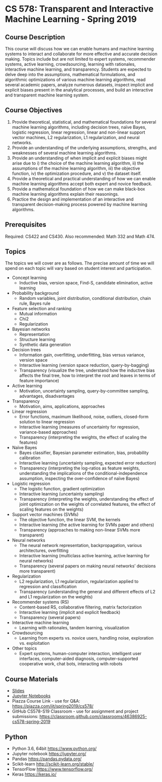 # CS 578: Transparent and Interactive Machine Learning - Spring 2019

## Course Description

This course will discuss how we can enable humans and machine learning systems to interact and collaborate for more effective and accurate decision making. Topics include but are not limited to expert systems, recommender systems, active learning, crowdsourcing, learning with rationales, interactive machine learning, and transparency. Students are expected to delve deep into the assumptions, mathematical formulations, and algorithmic optimizations of various machine learning algorithms, read several academic papers, analyze numerous datasets, inspect implicit and explicit biases present in the analytical processes, and build an interactive and transparent machine learning system.

## Course Objectives

1. Provide theoretical, statistical, and mathematical foundations for several machine learning algorithms, including decision trees, naïve Bayes, logistic regression, linear regression, linear and non-linear support vector machines, L2 regularization, L1 regularization, and neural networks.
2. Provide an understanding of the underlying assumptions, strengths, and weaknesses of several machine learning algorithms.
3. Provide an understanding of when implicit and explicit biases might arise due to i) the choice of the machine learning algorithm, ii) the assumptions of the machine learning algorithm, iii) the objective function, iv) the optimization procedure, and v) the dataset itself.
4. Provide a theoretical and practical understanding of how we can enable machine learning algorithms accept both expert and novice feedback.
5. Provide a mathematical foundation of how we can make black-box machine learning algorithms explain their reasonings.
6. Practice the design and implementation of an interactive and transparent decision-making process powered by machine learning algorithms.

## Prerequisites
Required: CS422 and CS430. Also recommended: Math 332 and Math 474.

## Topics
The topics we will cover are as follows. The precise amount of time we will spend on each topic will vary based on student interest and participation.

* Concept learning
  * Inductive bias, version space, Find-S, candidate elimination, active learning
* Probability background
  * Random variables, joint distribution, conditional distribution, chain rule, Bayes rule
* Feature selection and ranking
  * Mutual information
  * Chi2
  * Regularization
* Bayesian networks
  * Representation
  * Structure learning
  * Synthetic data generation
* Decision trees
  * Information gain, overfitting, underfitting, bias versus variance, version space
  * Interactive learning (version space reduction, query-by-bagging)
  * Transparency (visualize the tree, understand how the inductive bias affects the final tree, how to interpret the root and leaves in terms of feature importance)
* Active learning
  * Motivation, uncertainty sampling, query-by-committee sampling, advantages, disadvantages
* Transparency
  * Motivation, aims, applications, approaches
* Linear regression
  * Error functions, maximum likelihood, noise, outliers, closed-form solution to linear regression 
  * Interactive learning (measures of uncertainty for regression, variance-based approaches)
  * Transparency (interpreting the weights, the effect of scaling the features)
* Naïve Bayes
  * Bayes classifier, Bayesian parameter estimation, bias, probability calibration
  * Interactive learning (uncertainty sampling, expected error reduction)
  * Transparency (interpreting the log-ratios as feature weights, understanding the implications of the conditional-independence assumption, inspecting the over-confidence of naïve Bayes)
* Logistic regression
  * The logistic function, gradient optimization
  * Interactive learning (uncertainty sampling)
  * Transparency (interpreting the weights, understanding the effect of joint optimization on the weights of correlated features, the effect of scaling features on the weights)
* Support vector machines (SVMs)
  * The objective function, the linear SVM, the kernels
  * Interactive learning (the active learning for SVMs paper and others)
  * Transparency (approaches to making non-linear SVMs more transparent)
* Neural networks
  * The neural network representation, backpropagation, various architectures, overfitting
  * Interactive learning (multiclass active learning, active learning for neural networks)
  * Transparency (several papers on making neural networks’ decisions more transparent)
* Regularization
  * L2 regularization, L1 regularization, regularization applied to regression and classification
  * Transparency (understanding the general and different effects of L2 and L1 regularization on the weights)
* Recommender systems (RS)
  * Content-based RS, collaborative filtering, matrix factorization
  * Interactive learning (implicit and explicit feedback)
  * Transparency (several papers)
* Interactive machine learning
  * Learning with rationales, tandem learning, visualization
* Crowdsourcing
  * Learning from experts vs. novice users, handling noise, exploration vs. exploitation
* Other topics
  * Expert systems, human-computer interaction, intelligent user interfaces, computer-aided diagnosis, computer-supported cooperative work, chat bots, interacting with robots

## Course Materials
* [Slides](slides)
* [Jupyter Notebooks](notebooks)
* Piazza Course Link - use for Q&A: https://piazza.com/iit/spring2019/cs578/
* GitHub CS578-S19 Classroom - use for assignment and project submissions:  https://classroom.github.com/classrooms/46386925-cs578-spring-2019

## Python
* Python 3.6, 64bit https://www.python.org/
* Jupyter notebook https://jupyter.org/
* Pandas https://pandas.pydata.org/
* Scikit-learn http://scikit-learn.org/stable/ 
* TensorFlow https://www.tensorflow.org/ 
* Keras  https://keras.io/
